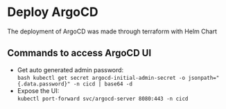 # Deploy ArgoCD
The deployment of ArgoCD was made through terraform with Helm Chart
## Commands to access ArgoCD UI
* Get auto generated admin password:  
```bash kubectl get secret argocd-initial-admin-secret -o jsonpath="{.data.password}" -n cicd | base64 -d```
* Expose the UI:  
```kubectl port-forward svc/argocd-server 8080:443 -n cicd```